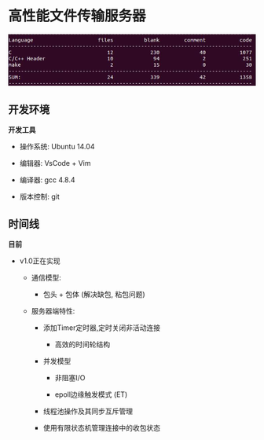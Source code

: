 # 高性能文件传输服务器


![info](./datum/info.jpg)

## 开发环境

**开发工具**

- 操作系统: Ubuntu 14.04

- 编辑器: VsCode + Vim

- 编译器: gcc 4.8.4

- 版本控制: git


## 时间线

**目前**

- v1.0正在实现

    - 通信模型:
    
        - 包头 + 包体 (解决缺包, 粘包问题)

    - 服务器端特性:

        - 添加Timer定时器,定时关闭非活动连接

            - 高效的时间轮结构

        - 并发模型

            - 非阻塞I/O

            - epoll边缘触发模式 (ET)

        - 线程池操作及其同步互斥管理

        - 使用有限状态机管理连接中的收包状态